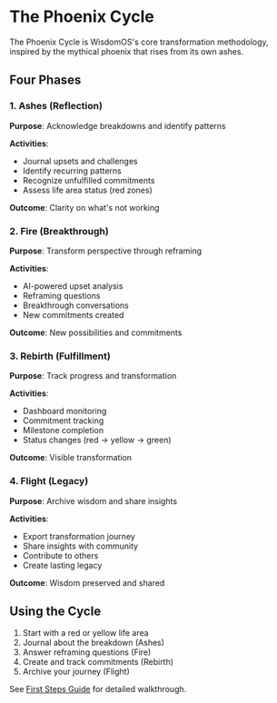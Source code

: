 # The Phoenix Cycle

The Phoenix Cycle is WisdomOS's core transformation methodology, inspired by the mythical phoenix that rises from its own ashes.

## Four Phases

### 1. Ashes (Reflection)
**Purpose**: Acknowledge breakdowns and identify patterns

**Activities**:
- Journal upsets and challenges
- Identify recurring patterns
- Recognize unfulfilled commitments
- Assess life area status (red zones)

**Outcome**: Clarity on what's not working

### 2. Fire (Breakthrough)
**Purpose**: Transform perspective through reframing

**Activities**:
- AI-powered upset analysis
- Reframing questions
- Breakthrough conversations
- New commitments created

**Outcome**: New possibilities and commitments

### 3. Rebirth (Fulfillment)
**Purpose**: Track progress and transformation

**Activities**:
- Dashboard monitoring
- Commitment tracking
- Milestone completion
- Status changes (red → yellow → green)

**Outcome**: Visible transformation

### 4. Flight (Legacy)
**Purpose**: Archive wisdom and share insights

**Activities**:
- Export transformation journey
- Share insights with community
- Contribute to others
- Create lasting legacy

**Outcome**: Wisdom preserved and shared

## Using the Cycle

1. Start with a red or yellow life area
2. Journal about the breakdown (Ashes)
3. Answer reframing questions (Fire)
4. Create and track commitments (Rebirth)
5. Archive your journey (Flight)

See [First Steps Guide](../getting-started/first-steps.md) for detailed walkthrough.
